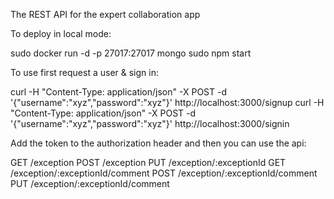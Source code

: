 The REST API for the expert collaboration app

To deploy in local mode:

sudo docker run -d -p 27017:27017 mongo
sudo npm start

To use first request a user & sign in:

curl -H "Content-Type: application/json" -X POST -d '{"username":"xyz","password":"xyz"}' http://localhost:3000/signup
curl -H "Content-Type: application/json" -X POST -d '{"username":"xyz","password":"xyz"}' http://localhost:3000/signin

Add the token to the authorization header and then you can use the api:

GET /exception
POST /exception
PUT /exception/:exceptionId
GET  /exception/:exceptionId/comment
POST /exception/:exceptionId/comment
PUT /exception/:exceptionId/comment


